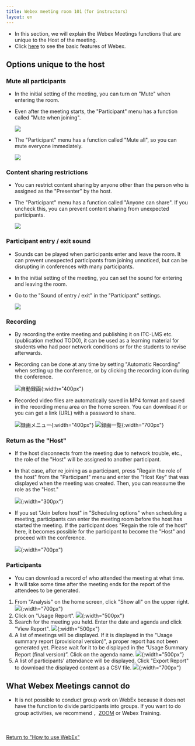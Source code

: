 ```yaml
---
title: Webex meeting room 101（for instructors）
layout: en
---
```


* In this section, we will explain the Webex Meetings functions that are unique to the Host of the meeting.
* Click <a href="do_meeting" target="_blank">here</a> to see the basic features of Webex.

## Options unique to the host

### Mute all participants

* In the initial setting of the meeting, you can turn on "Mute" when entering the room.
* Even after the meeting starts, the "Participant" menu has a function called "Mute when joining".

	![](img/webex_mute_on_join.png)	

* The "Participant" menu has a function called "Mute all", so you can mute everyone immediately.

	![](img/webex_all_mute.png)

### Content sharing restrictions

* You can restrict content sharing by anyone other than the person who is assigned as the "Presenter" by the host.
* The "Participant" menu has a function called "Anyone can share". If you uncheck this, you can prevent content sharing from unexpected participants.

	![](img/webex_share_all.png)

### Participant entry / exit sound

* Sounds can be played when participants enter and leave the room. It can prevent unexpected participants from joining unnoticed, but can be disrupting in conferences with many participants.
* In the initial setting of the meeting, you can set the sound for entering and leaving the room.
* Go to the "Sound of entry / exit" in the "Participant" settings.

	![](img/webex_sound_on_join.png)

### Recording

* By recording the entire meeting and publishing it on ITC-LMS etc. (publication method TODO), it can be used as a learning material for students who had poor network conditions or for the students to revise afterwards.
* Recording can be done at any time by setting "Automatic Recording" when setting up the conference, or by clicking the recording icon during the conference.

	![自動録画](img/webex_meeting_auto_record.png){:width="400px"}

* Recorded video files are automatically saved in MP4 format and saved in the recording menu area on the home screen. You can download it or you can get a link (URL) with a password to share.

	![録画メニュー](img/webex_meeting_record_1.png){:width="400px"}
	![録画一覧](img/webex_meeting_record_2.png){:width="700px"}

### Return as the "Host"

* If the host disconnects from the meeting due to network trouble, etc., the role of the  "Host" will be assigned to another participant.
* In that case, after re joining as a participant, press "Regain the role of the host" from the "Participant" menu and enter the "Host Key" that was displayed when the meeting was created. Then, you can reassume the role as the "Host."

	![](img/webex_participants_regain_host.png){:width="300px"}

* If you set "Join before host" in "Scheduling options" when scheduling a meeting, participants can enter the meeting room before the host has started the meeting. If the participant does "Regain the role of the host" here, it becomes possible for the participant to become the "Host" and proceed with the conference.

	![](img/webex_meetings_join_before_host.png){:width="700px"}

### Participants

* You can download a record of who attended the meeting at what time.
* It will take some time after the meeting ends for the report of the attendees to be generated.

1. From "Analysis" on the home screen, click "Show all" on the upper right.
![](img/webex_participants_list_1.png){:width="700px"}
1. Click on "Usage Report".
![](img/webex_participants_list_2.png){:width="500px"}
1. Search for the meeting you held. Enter the date and agenda and click "View Report".
![](img/webex_participants_list_3.png){:width="500px"}
1. A list of meetings will be displayed. If it is displayed in the "Usage summary report (provisional version)", a proper report has not been generated yet. Please wait for it to be displayed in the “Usage Summary Report (final version)”. Click on the agenda name.
![](img/webex_participants_list_4.png){:width="500px"}
1. A list of participants' attendance will be displayed. Click "Export Report" to download the displayed content as a CSV file.
![](img/webex_participants_list_5.png){:width="700px"}

## What Webex Meetings cannot do 

* It is not possible to conduct group work on WebEx because it does not have the function to divide participants into groups. If you want to do group activities, we recommend ，<a href="/zoom/ZOOM" target="_blank">ZOOM</a> or Webex Training.



<br>
<br>
<a href="index" target="_blank">Return to "How to use WebEx"</a>



